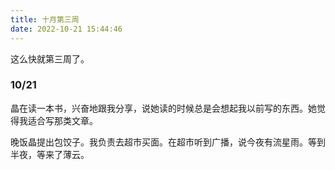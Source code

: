 ```yaml
---
title: 十月第三周
date: 2022-10-21 15:44:46
---
```

这么快就第三周了。

### 10/21
晶在读一本书，兴奋地跟我分享，说她读的时候总是会想起我以前写的东西。她觉得我适合写那类文章。

晚饭晶提出包饺子。我负责去超市买面。在超市听到广播，说今夜有流星雨。等到半夜，等来了薄云。